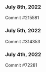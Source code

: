 ### July 8th, 2022

Commit #215581

### July 5th, 2022

Commit #314353


### July 4th, 2022

Commit #72281
